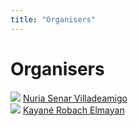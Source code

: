 ```yaml
---
title: "Organisers"
---
```


# Organisers

<div class="list-of-people">
    <div class="person">
        <img src="/senar.jpeg">
        <a href="https://github.com/nuria-sv">Nuria Senar Villadeamigo</a>
    </div>
    <div class="person">
        <img src="/robach.jpeg">
        <a href="https://kayanerobach.github.io/">Kayané Robach Elmayan</a>
    </div>


